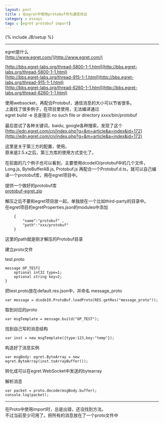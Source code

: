 ```yaml
---
layout: post
title : 在egret中使用protobuf作为通信协议
category : essays
tags : [egret protobuf import]
---
```

{% include JB/setup %}


---
egret是什么  
[http://www.egret.com/](http://www.egret.com/)

[http://bbs.egret-labs.org/thread-5800-1-1.html](http://bbs.egret-labs.org/thread-5800-1-1.html)	
[http://bbs.egret-labs.org/thread-915-1-1.html](http://bbs.egret-labs.org/thread-915-1-1.html)	    	
[http://bbs.egret-labs.org/thread-6260-1-1.html](http://bbs.egret-labs.org/thread-6260-1-1.html)	    	

使用websocket，再配合Protobuf，通信消息的大小可以节省很多。	
上面找了很多例子，在项目里使用，无法编译通过	
egret build -e 总是提示 no such file or directory xxxx/bin/protobuf	

最后尝试了各种关键词，baidu, google各种搜索，发现了这个       
[http://edn.egret.com/cn/index.php?g=&m=article&a=index&id=172](http://edn.egret.com/cn/index.php?g=&m=article&a=index&id=172)  

这里是关于第三方的配置，使用。  
原来是2.5.x之后，第三方库的使用方式变化了。 

在前面的几个例子也可以看到，主要使用dcodeIO/protobuf中的几个文件， Long.js, ByteBufferAB.js, Protobuf.js 再配合一个Protobuf.d.ts，就可以自己编译一个protobuf库，用在egret项目中。 

提供一个做好的protobuf库  
[protobuf-egret.zip](/assets/protobuf.zip)  

解压之后不要和egret项目放一起，单独放在一个比如third-party的目录中。  
在egret项目的egretProperties.json的modules中添加  

		{
			"name":"protobuf" , 
			"path":"xxx/protobuf"
		} 

这里的path就是刚才解压的Protobuf目录  

建立proto文件 

test.proto 

	message OP_TEST{
		optional int32 type=1;
		optional string key=2;
	}
	
把test.proto放在default.res.json中，并命名 message_proto 

	var message = dcodeIO.ProtoBuf.loadProto(RES.getRes("message_proto"));  

取到对应的proto  

	var msgTemplate = message.build("OP_TEST");
	
找到自己写的消息结构  

	var inst = new msgTemplate({type:123,key:"temp"});  

构造好了消息实例  

	var msgBody: egret.ByteArray = new egret.ByteArray(inst.toArrayBuffer());  

转化成可以在egret.WebSocket中发送的bytearray  

解析消息  

	var packet = proto.decode(msgBody.buffer);  
	console.log(packet);  

------  

在Proto中使用import时，总是出错，还没找到方法。  
不过当前至少可用了。把所有的消息放在了一个proto文件中
